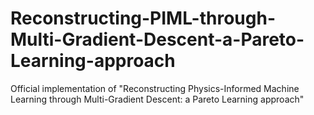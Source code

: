# Reconstructing-PIML-through-Multi-Gradient-Descent-a-Pareto-Learning-approach
Official implementation of "Reconstructing Physics-Informed Machine Learning through Multi-Gradient Descent: a Pareto Learning approach"
